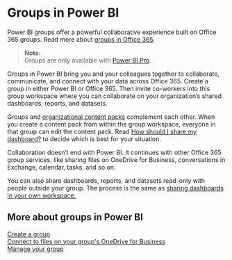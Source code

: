 ﻿<properties 
   pageTitle="Groups in Power BI"
   description="Groups in Power BI"
   services="powerbi" 
   documentationCenter="" 
   authors="jastru" 
   manager="mblythe" 
   editor=""
   tags=""/>
 
<tags
   ms.service="powerbi"
   ms.devlang="NA"
   ms.topic="article"
   ms.tgt_pltfrm="NA"
   ms.workload="powerbi"
   ms.date="10/16/2015"
   ms.author="jastru"/>

# Groups in Power BI  

Power BI groups offer a powerful collaborative experience built on Office 365 groups. Read more about [groups in Office 365](https://support.office.com/Article/Find-help-about-Groups-in-Office-365-7a9b321f-b76a-4d53-b98b-a2b0b7946de1).

>**Note:**  
>Groups are only available with [Power BI Pro](https://support.powerbi.com/knowledgebase/articles/685479).

Groups in Power BI bring you and your colleagues together to collaborate, communicate, and connect with your data across Office 365. Create a group in either Power BI or Office 365. Then invite co-workers into this group workspace where you can collaborate on your organization’s shared dashboards, reports, and datasets.  

Groups and [organizational content packs](https://support.powerbi.com/knowledgebase/articles/651040) complement each other. When you create a content pack from within the group workspace, everyone in that group can edit the content pack. Read [How should I share my dashboard?](https://support.powerbi.com/knowledgebase/articles/) to decide which is best for your situation.   

Collaboration doesn’t end with Power BI. It continues with other Office 365 group services, like sharing files on OneDrive for Business, conversations in Exchange, calendar, tasks, and so on.

You can also share dashboards, reports, and datasets read-only with people outside your group. The process is the same as [sharing dashboards in your own workspace.](https://support.powerbi.com/knowledgebase/articles/431008)

## More about groups in Power BI  
[Create a group](https://support.powerbi.com/knowledgebase/articles/654250)  
[Connect to files on your group's OneDrive for Business](https://support.powerbi.com/knowledgebase/articles/664462)  
[Manage your group](https://support.powerbi.com/knowledgebase/articles/664471%20)  
